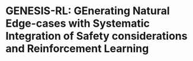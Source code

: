 # GENESIS-RL: GEnerating Natural Edge-cases with Systematic Integration of Safety considerations and Reinforcement Learning
<div align="center">

